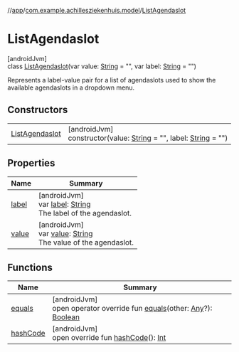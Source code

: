 //[app](../../../index.md)/[com.example.achillesziekenhuis.model](../index.md)/[ListAgendaslot](index.md)

# ListAgendaslot

[androidJvm]\
class [ListAgendaslot](index.md)(var value: [String](https://kotlinlang.org/api/latest/jvm/stdlib/kotlin/-string/index.html) = &quot;&quot;, var label: [String](https://kotlinlang.org/api/latest/jvm/stdlib/kotlin/-string/index.html) = &quot;&quot;)

Represents a label-value pair for a list of agendaslots used to show the available agendaslots in a dropdown menu.

## Constructors

| | |
|---|---|
| [ListAgendaslot](-list-agendaslot.md) | [androidJvm]<br>constructor(value: [String](https://kotlinlang.org/api/latest/jvm/stdlib/kotlin/-string/index.html) = &quot;&quot;, label: [String](https://kotlinlang.org/api/latest/jvm/stdlib/kotlin/-string/index.html) = &quot;&quot;) |

## Properties

| Name | Summary |
|---|---|
| [label](label.md) | [androidJvm]<br>var [label](label.md): [String](https://kotlinlang.org/api/latest/jvm/stdlib/kotlin/-string/index.html)<br>The label of the agendaslot. |
| [value](value.md) | [androidJvm]<br>var [value](value.md): [String](https://kotlinlang.org/api/latest/jvm/stdlib/kotlin/-string/index.html)<br>The value of the agendaslot. |

## Functions

| Name | Summary |
|---|---|
| [equals](equals.md) | [androidJvm]<br>open operator override fun [equals](equals.md)(other: [Any](https://kotlinlang.org/api/latest/jvm/stdlib/kotlin/-any/index.html)?): [Boolean](https://kotlinlang.org/api/latest/jvm/stdlib/kotlin/-boolean/index.html) |
| [hashCode](hash-code.md) | [androidJvm]<br>open override fun [hashCode](hash-code.md)(): [Int](https://kotlinlang.org/api/latest/jvm/stdlib/kotlin/-int/index.html) |
